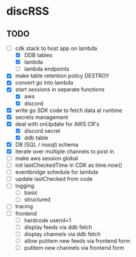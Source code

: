 # discRSS


## TODO

- [ ] cdk stack to host app on lambda
  - [x] DDB tables
  - [x] lambda
  - [ ] lambda endpoints
- [x] make table retention policy DESTROY
- [x] convert go into lambda
- [x] start sessions in separate functions
  - [x] aws
  - [x] discord
- [x] write go SDK code to fetch data at runtime
- [x] secrets management
- [x] deal with onUpdate for AWS CR's
  - [x] discord secret
  - [x] ddb table
- [x] DB (SQL / nosql) schema
- [x] iterate over multiple channels to post in
- [ ] make aws session global
- [ ] init lastCheckedTime in CDK as time.now()
- [ ] eventbridge schedule for lambda
- [ ] update lastChecked from code
- [ ] logging
  - [ ] basic
  - [ ] structured
- [ ] tracing
- [ ] frontend
  - [ ] hardcode userid=1
  - [ ] display feeds via ddb fetch
  - [ ] display channels via ddb fetch
  - [ ] allow putitem new feeds via frontend form 
  - [ ] putitem new channels via frontend form